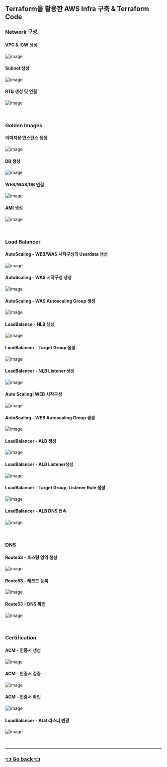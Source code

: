 ## Terraform을 활용한 AWS Infra 구축 & Terraform Code
### Network 구성
#### VPC & IGW 생성
![image](https://user-images.githubusercontent.com/110655823/215526165-aeaca2d3-19fa-45c6-9758-210e1674ab96.png)

#### Subnet 생성
![image](https://user-images.githubusercontent.com/110655823/215526739-2d122bfe-88ea-481b-a155-2d3a8db0f96c.png)

#### RTB 생성 및 연결
![image](https://user-images.githubusercontent.com/110655823/215526973-47b21801-2a1b-4343-ad55-127378443391.png)

</br>

### Golden Images
#### 이미지용 인스턴스 생성
![image](https://user-images.githubusercontent.com/110655823/215527360-cf8e6f54-35b4-40d6-acb3-48bae3094255.png)

#### DB 생성
![image](https://user-images.githubusercontent.com/110655823/215527636-300c4cb7-36d6-4b7b-8acc-97ee5796f1bb.png)

#### WEB/WAS/DB 연결
![image](https://user-images.githubusercontent.com/110655823/215527810-60a37ed3-f4c0-409d-b2d0-66d51c332c8a.png)

#### AMI 생성
![image](https://user-images.githubusercontent.com/110655823/215527916-96d55ec0-fe29-442a-adc6-b2e3c1a5e2b8.png)

</br>

### Load Balancer
#### AutoScaling - WEB/WAS 시작구성의 Userdata 생성
![image](https://user-images.githubusercontent.com/110655823/215529582-2e5969a6-524d-43db-88b2-93c1d935a091.png)

#### AutoScaling - WAS 시작구성 생성
![image](https://user-images.githubusercontent.com/110655823/215529836-a2c8ac20-4c6c-4f20-bf22-94f5d42c7ed9.png)

#### AutoScaling - WAS Autoscaling Group 생성
![image](https://user-images.githubusercontent.com/110655823/215530060-f517b3a1-2b83-4d46-9c93-643063294cfd.png)

#### LoadBalance - NLB 생성
![image](https://user-images.githubusercontent.com/110655823/215530393-4e30a07a-a16b-4a10-9f28-9f4b35499a6a.png)

#### LoadBalancer - Target Group 생성
![image](https://user-images.githubusercontent.com/110655823/215530592-ed3766e3-7478-47b1-b70a-efdb7b379729.png)

#### LoadBalancer - NLB Listener 생성
![image](https://user-images.githubusercontent.com/110655823/215530737-1447eeca-a43d-48d6-b38a-149fea9a32ef.png)

#### Auto Scaling| WEB 시작구성
![image](https://user-images.githubusercontent.com/110655823/215530976-745f3ba7-70f1-41cd-8209-28630bc2ddac.png)

#### AutoScaling - WEB Autoscaling Group 생성
![image](https://user-images.githubusercontent.com/110655823/215531100-ca493303-5d29-4281-90fe-39f894599ecd.png)

#### LoadBalancer - ALB 생성
![image](https://user-images.githubusercontent.com/110655823/215531100-ca493303-5d29-4281-90fe-39f894599ecd.png)

#### LoadBalancer -  ALB Listener생성
![image](https://user-images.githubusercontent.com/110655823/215545279-ea529d60-61d0-4e05-85a5-09b4b33f4e68.png)

#### LoadBalancer - Target Group, Listener Rule 생성
![image](https://user-images.githubusercontent.com/110655823/215545394-4ca7a90d-07e5-4711-bcab-aca2fee752ce.png)

#### LoadBalancer - ALB DNS 접속
![image](https://user-images.githubusercontent.com/110655823/215545439-ed3f1d94-bdc2-4c66-9533-3d5b7188a4e2.png)

</br>

### DNS
#### Route53 - 호스팅 영역 생성
![image](https://user-images.githubusercontent.com/110655823/215545631-a13f55fd-115a-43cc-a5d1-956cfe62ead1.png)

#### Route53 - 레코드 등록
![image](https://user-images.githubusercontent.com/110655823/215545791-e803bdaf-b2b5-4930-b707-10818ec824b3.png)

#### Route53 - DNS 확인
![image](https://user-images.githubusercontent.com/110655823/215545931-28ba749c-0058-4ded-8f74-35977f329108.png)

</br>

### Certification
#### ACM - 인증서 생성
![image](https://user-images.githubusercontent.com/110655823/215546179-973ebe6d-bc23-4145-b0e1-f6509197a36d.png)

#### ACM - 인증서 검증
![image](https://user-images.githubusercontent.com/110655823/215546271-cb2cb25d-de32-4a1d-8536-5bb30a8441bc.png)

#### ACM - 인증서 확인
![image](https://user-images.githubusercontent.com/110655823/215546384-67ff4b5a-b207-4ee2-9ec8-1447926b7445.png)

#### LoadBalancer - ALB 리스너 변경
![image](https://user-images.githubusercontent.com/110655823/215546565-f3b37adf-4e3b-4c64-ba26-a21367282dc9.png)

</br>

---

### [👈 Go back 👈](https://github.com/hyunjaebok/AWS_3Tier_Terraform_Project)
